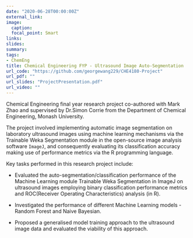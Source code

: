 ```yaml
---
date: "2020-06-28T00:00:00Z"
external_link: 
image:
  caption:
  focal_point: Smart
links:
slides: 
summary: 
tags:
- ChemEng
title: Chemical Engineering FYP - Ultrasound Image Auto-Segmentation
url_code: "https://github.com/georgewang229/CHE4180-Project"
url_pdf: ""
url_slides: "ProjectPresentation.pdf"
url_video: ""
---
```


Chemical Engineering final year research project co-authored with Mark Zhao and supervised by Dr.Simon Corrie from the Department of Chemical Engineering, Monash University. 

The project involved implementing automatic image segmentation on laboratory ultrasound images using machine learning mechanisms via the Trainable Weka Segmentation module in the open-source image analysis software `ImageJ`, and consequently evaluating its classification accuracy making use of performance metrics via the R programming language. 

Key tasks performed in this research project include:

- Evaluated the auto-segmentation/classification performance of the Machine Learning module Trainable Weka Segmentation in ImageJ on ultrasound images employing binary classification performance metrics and ROC(Receiver Operating Characteristics) analysis (in R).

- Investigated the performance of different Machine Learning models - Random Forest and Naive Bayesian.

- Proposed a generalised model training approach to the ultrasound image data and evaluated the viability of this approach.